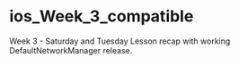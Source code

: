 # ios_Week_3_compatible

Week 3 - Saturday and Tuesday Lesson recap with working DefaultNetworkManager release.
